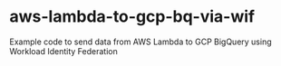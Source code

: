 # aws-lambda-to-gcp-bq-via-wif
Example code to send data from AWS Lambda to GCP BigQuery using Workload Identity Federation

